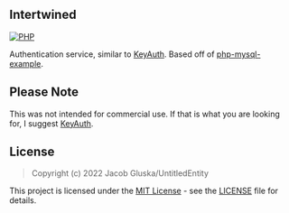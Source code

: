 ## Intertwined

[![PHP](https://img.shields.io/badge/language-PHP-787cb5.svg?style=plastic)](https://en.wikipedia.org/wiki/PHP) 

Authentication service, similar to [KeyAuth](https://keyauth.win/). Based off of [php-mysql-example](https://github.com/UntitledEntity/php-mysql-example).

## Please Note
This was not intended for commercial use. If that is what you are looking for, I suggest [KeyAuth](https://keyauth.win/). 

## License

> Copyright (c) 2022 Jacob Gluska/UntitledEntity

This project is licensed under the [MIT License](https://opensource.org/licenses/mit-license.php) - see the [LICENSE](https://github.com/UntitledEntity/intertwined-web/blob/main/LICENSE) file for details.
